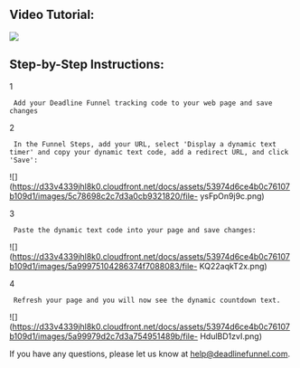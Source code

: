 ##

## Video Tutorial:

![](https://fast.wistia.com/embed/medias/0yp8b4alp1/swatch)

## Step-by-Step Instructions:

1

     Add your Deadline Funnel tracking code to your web page and save changes 

2

     In the Funnel Steps, add your URL, select 'Display a dynamic text timer' and copy your dynamic text code, add a redirect URL, and click 'Save': 

![](https://d33v4339jhl8k0.cloudfront.net/docs/assets/53974d6ce4b0c76107b109d1/images/5c78698c2c7d3a0cb9321820/file-
ysFpOn9j9c.png)

3

     Paste the dynamic text code into your page and save changes: 

![](https://d33v4339jhl8k0.cloudfront.net/docs/assets/53974d6ce4b0c76107b109d1/images/5a99975104286374f7088083/file-
KQ22aqkT2x.png)

4

     Refresh your page and you will now see the dynamic countdown text. 

![](https://d33v4339jhl8k0.cloudfront.net/docs/assets/53974d6ce4b0c76107b109d1/images/5a99979d2c7d3a754951489b/file-
HdulBD1zvI.png)

If you have any questions, please let us know at
[help@deadlinefunnel.com](mailto:mailto:help@deadlinefunnel.com).


